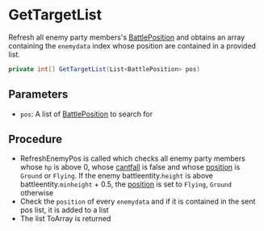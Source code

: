 # GetTargetList
Refresh all enemy party members's [BattlePosition](../BattlePosition.md) and obtains an array containing the `enemydata` index whose position are contained in a provided list.

```cs
private int[] GetTargetList(List<BattlePosition> pos)
```

## Parameters

- `pos`: A list of [BattlePosition](../BattlePosition.md) to search for

## Procedure

- RefreshEnemyPos is called which checks all enemy party members whose `hp` is above 0, whose [cantfall](../Enemy%20features.md#cantfall) is false and whose [position](../BattlePosition.md) is `Ground` or `Flying`. If the enemy battleentity.`height` is above battleentity.`minheight` + 0.5, the [position](../BattlePosition.md) is set to `Flying`, `Ground` otherwise
- Check the `position` of every `enemydata` and if it is contained in the sent pos list, it is added to a list
- The list ToArray is returned
